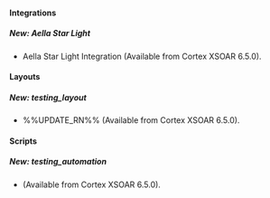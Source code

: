 
#### Integrations
##### New: Aella Star Light
- Aella Star Light Integration (Available from Cortex XSOAR 6.5.0).

#### Layouts
##### New: testing_layout
- %%UPDATE_RN%% (Available from Cortex XSOAR 6.5.0).

#### Scripts
##### New: testing_automation
-  (Available from Cortex XSOAR 6.5.0).
